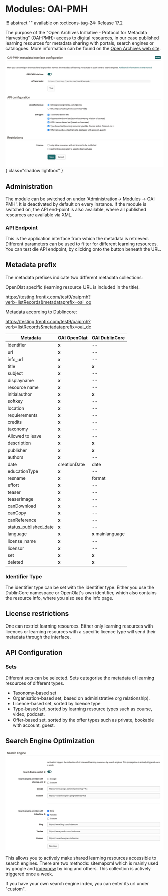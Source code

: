 # Modules: OAI-PMH

!!! abstract ""
    available on :octicons-tag-24: Release 17.2 

The purpose of the "Open Archives Initiative - Protocol for Metadata Harvesting" (OAI-PMH): access to digital resources, in our case published learning resources for metadata sharing with portals, search engines or catalogues. More information can be found on the [Open Archives web site](https://www.openarchives.org).

![Administration-Module Overview](assets/OAI-PMH.jpg){ class="shadow lightbox" }

## Administration

The module can be switched on under 'Administration-> Modules -> OAI PMH'. It is deactivated by default on every instance. If the module is switched on, the API end-point is also available, where all published resources are available via XML.

### API Endpoint

This is the application interface from which the metadata is retrieved. Different parameters can be used to filter for different learning resources. You can test die API endpoint, by clicking onto the button beneath the URL.

## Metadata prefix

The metadata prefixes indicate two different metadata collections:

OpenOlat specific (learning resource URL is included in the title).

https://testing.frentix.com/test9/oaipmh?verb=listRecords&metadataprefix=oai_oo

Metadata according to Dublincore: 

https://testing.frentix.com/test9/oaipmh?verb=listRecords&metadataprefix=oai_dc

Metadata | OAI OpenOlat | OAI DublinCore
---------|----------|---------
 identifier | **x** | --
 url | **x** | --
 info_url | **x** | --
 title | **x** | **x**
 subject | **x** | --
 displayname| **x** | --
 resource name| **x** | --
 initialauthor| **x** | **x** 
 softkey| **x** | --
 location| **x** | --
 requierements| **x** | --
 credits| **x** | --
 taxonomy| **x** | --
 Allowed to leave| **x** | --
 description| **x** | **x**
 publisher| **x** | **x**
 authors| **x** | --
 date | creationDate | date
 educationType | **x** | --
 resname | **x** | format
 effort | **x** | --
 teaser | **x** | --
 teaserImage | **x** | --
 canDownload | **x** | --
 canCopy | **x** | --
 canReference | **x** | --
 status_published_date | **x** | --
 language | **x** | **x** mainlanguage
 license_name | **x** | --
 licensor | **x** | --
 set | **x** | **x**
 deleted | **x** | **x**


### Identifier Type

The identifier type can be set with the identifier type. Either you use the DublinCore namespace or OpenOlat's own identifier, which also contains the resource info, where you also see the info page.

## License restrictions

One can restrict learning resources. Either only learning resources with licences or learning resources with a specific licence type will send their metadata through the interface.


## API Configuration

### Sets
Different sets can be selected. Sets categorise the metadata of learning resources of different types. 

* Taxonomy-based set
* Organisation-based set, based on administrative org relationship).
* Licence-based set, sorted by licence type
* Type-based set, sorted by learning resource types such as course, video, podcast.
* Offer-based set, sorted by the offer types such as private, bookable with account, guest.


## Search Engine Optimization

![Search engine sektion](assets/oai-seo.jpg)

This allows you to actively make shared learning resources accessible to search engines. There are two methods: sitemapxml which is mainly used by google and [indexnow](https://www.indexnow.org/index) by bing and others. This collection is actively triggered once a week.

If you have your own search engine index, you can enter its url under "custom".
